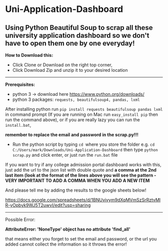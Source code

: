 # Uni-Application-Dashboard

Using Python Beautiful Soup to scrap all these university application dashboard so we don't have to open them one by one everyday!
----------
**How to Download this:**

- Click Clone or Download on the right top corner,
- Click Download Zip and unzip it to your desired location
----------

**Prerequisites:**
- python 3 -> download here https://www.python.org/downloads/
- python 3 packages: `requests, beautifulsoup4, pandas, lxml`

After installing python run `pip install requests beautifulsoup pandas lxml` in command prompt (If you are running on Mac run `easy_install pip` then run the command above), or if you are really lazy you can run the `install.bat`, 

**remember to replace the email and password in the scrap.py!!!**

- Run the python script by typing `cd `where you store the folder e.g. `cd C:/Users/mark/Downloads/Uni-Application-Dashboard` then type `python scrap.py` and click enter, or just run the `run.bat` file

If you want to try if any college admission portal dashboard works with this, just add the url to the json list with double quote and **a comma at the 2nd last item (look at the format of the lines above you will see the pattern - VERY IMPORTANT TO ADD A COMMA WHEN YOU ADD A NEW ITEM**

And please tell me by adding the results to the google sheets below! 

https://docs.google.com/spreadsheets/d/1BNUvivym9dXqMVmSzSrRztvMlR-yOpbyk9WJ5T2uwvI/edit?usp=sharing

----------
Possible Error:

**AttributeError: 'NoneType' object has no attribute 'find_all'**

that means either you forget to set the email and password, or the url you added cannot collect the information so it throws the error!
